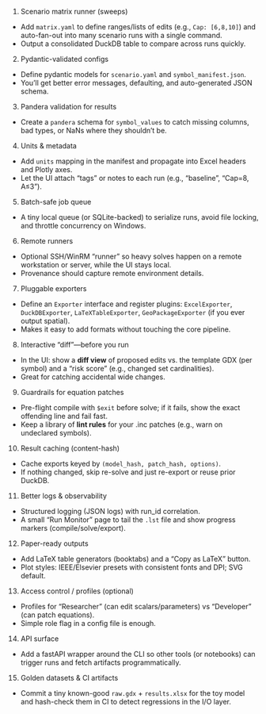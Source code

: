 1. Scenario matrix runner (sweeps)

* Add `matrix.yaml` to define ranges/lists of edits (e.g., `Cap: [6,8,10]`) and auto-fan-out into many scenario runs with a single command.
* Output a consolidated DuckDB table to compare across runs quickly.

2. Pydantic-validated configs

* Define pydantic models for `scenario.yaml` and `symbol_manifest.json`.
* You’ll get better error messages, defaulting, and auto-generated JSON schema.

3. Pandera validation for results

* Create a `pandera` schema for `symbol_values` to catch missing columns, bad types, or NaNs where they shouldn’t be.

4. Units & metadata

* Add `units` mapping in the manifest and propagate into Excel headers and Plotly axes.
* Let the UI attach “tags” or notes to each run (e.g., “baseline”, “Cap=8, A≤3”).

5. Batch-safe job queue

* A tiny local queue (or SQLite-backed) to serialize runs, avoid file locking, and throttle concurrency on Windows.

6. Remote runners

* Optional SSH/WinRM “runner” so heavy solves happen on a remote workstation or server, while the UI stays local.
* Provenance should capture remote environment details.

7. Pluggable exporters

* Define an `Exporter` interface and register plugins: `ExcelExporter`, `DuckDBExporter`, `LaTeXTableExporter`, `GeoPackageExporter` (if you ever output spatial).
* Makes it easy to add formats without touching the core pipeline.

8. Interactive “diff”—before you run

* In the UI: show a **diff view** of proposed edits vs. the template GDX (per symbol) and a “risk score” (e.g., changed set cardinalities).
* Great for catching accidental wide changes.

9. Guardrails for equation patches

* Pre-flight compile with `$exit` before solve; if it fails, show the exact offending line and fail fast.
* Keep a library of **lint rules** for your .inc patches (e.g., warn on undeclared symbols).

10. Result caching (content-hash)

* Cache exports keyed by `(model_hash, patch_hash, options)`.
* If nothing changed, skip re-solve and just re-export or reuse prior DuckDB.

11. Better logs & observability

* Structured logging (JSON logs) with run\_id correlation.
* A small “Run Monitor” page to tail the `.lst` file and show progress markers (compile/solve/export).

12. Paper-ready outputs

* Add LaTeX table generators (booktabs) and a “Copy as LaTeX” button.
* Plot styles: IEEE/Elsevier presets with consistent fonts and DPI; SVG default.

13. Access control / profiles (optional)

* Profiles for “Researcher” (can edit scalars/parameters) vs “Developer” (can patch equations).
* Simple role flag in a config file is enough.

14. API surface

* Add a fastAPI wrapper around the CLI so other tools (or notebooks) can trigger runs and fetch artifacts programmatically.

15. Golden datasets & CI artifacts

* Commit a tiny known-good `raw.gdx` + `results.xlsx` for the toy model and hash-check them in CI to detect regressions in the I/O layer.
